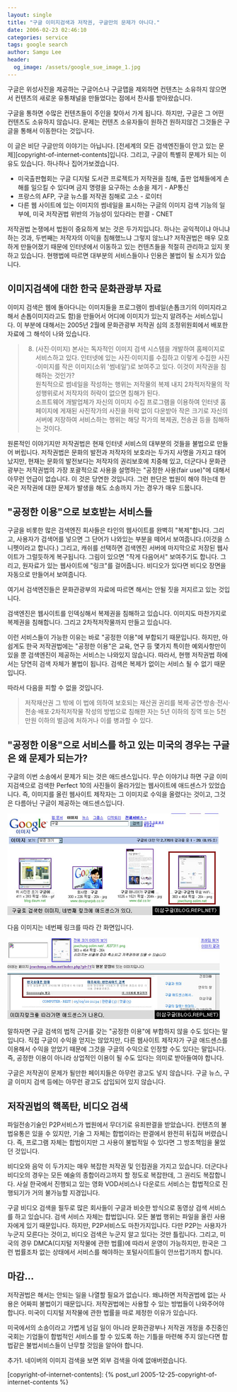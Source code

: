 ```yaml
---
layout: single
title: "구글 이미지검색과 저작권, 구글만의 문제가 아니다."
date: 2006-02-23 02:46:10
categories: service
tags: google search
author: Samgu Lee
header:
  og_image: /assets/google_sue_image_1.jpg
---
```


구글은 위성사진을 제공하는 구글어스나 구글맵을 제외하면 컨텐츠는 소유하지 않으면서 컨텐츠의 새로운 유통채널을 만들었다는 점에서 찬사를 받아왔습니다.

구글을 통하면 수많은 컨텐츠들이 주인을 찾아서 가게 됩니다. 하지만, 구글은 그 어떤 컨텐츠도 소유하지 않습니다. 문제는 컨텐츠 소유자들이 원하건 원하지않건 그것들은 구글을 통해서 이동한다는 것입니다.

이 글은 비단 구글만의 이야기는 아닙니다. [전세계의 모든 검색엔진들이 안고 있는 문제][copyright-of-internet-contents]입니다. 그리고, 구글이 특별히 문제가 되는 이유도 있습니다. 하나하나 집어가보겠습니다.

- 미국출판협회는 구글 디지털 도서관 프로젝트가 저작권을 침해, 출판 업체들에게 손해를 일으킬 수 있다며 금지 명령을 요구하는 소송을 제기 - AP통신
- 프랑스의 AFP, 구글 뉴스를 저작권 침해로 고소 - 로이터
- 다른 웹 사이트에 있는 이미지의 썸네일을 표시하는 구글의 이미지 검색 기능의 일부에, 미국 저작권법 위반의 가능성이 있다라는 판결 - CNET

저작권법 논쟁에서 법원이 중요하게 보는 것은 두가지입니다. 하나는 공익적이냐 아니냐 하는 것과, 두번째는 저작자의 이익을 침해했느냐 그렇지 않느냐? 저작권법은 매우 모호하게 만들어졌기 때문에 인터넷에서 이동하고 있는 컨텐츠들을 적절히 관리하고 있지 못하고 있습니다. 현행법에 따르면 대부분의 서비스들이나 인용은 불법이 될 소지가 있습니다.

## 이미지검색에 대한 한국 문화관광부 자료

이미지 검색은 웹에 돌아다니는 이미지들을 프로그램이 썸네일(손톱크기의 이미지라고 해서 손톱이미지라고도 함)을 만들어서 어디에 이미지가 있는지 알려주는 서비스입니다. 이 부분에 대해서는 2005년 2월에 문화관광부 저작권 심의 조정위원회에서 배포한 자료에 그 해석이 나와 있습니다.

> 8. (사진·이미지) 본사는 독자적인 이미지 검색 시스템을 개발하여 홈페이지로 서비스하고 있다. 인터넷에 있는 사진·이미지를 수집하고 이렇게 수집한 사진·이미지를 작은 이미지(소위 '썸네일’)로 보여주고 있다. 이것이 저작권을 침해하는 것인가?  
>    원칙적으로 썸네일을 작성하는 행위는 저작물의 복제 내지 2차적저작물의 작성행위로서 저작자의 허락이 없으면 침해가 된다.  
>    소프트웨어 개발업체가 자신의 이미지 수집 프로그램을 이용하여 인터넷 홈페이지에 게재된 사진작가의 사진을 허락 없이 다운받아 작은 크기로 자신의 서버에 저장하여 서비스하는 행위는 해당 작가의 복제권, 전송권 등을 침해하는 것이다.

원론적인 이야기지만 저작권법은 현재 인터넷 서비스의 대부분의 것들을 불법으로 만들어 버립니다. 저작권법은 문화의 발전과 저작자의 보호라는 두가지 사명을 가지고 태어났지만, 현재는 문화의 발전보다는 저작자의 권리보호에 치중해 있고, 더군다나 문화관광부는 저작권법의 가장 포괄적으로 사용을 설명하는 "공정한 사용(fair use)"에 대해서 아무런 언급이 없습니다. 이 것은 당연한 것입니다. 그런 판단은 법원이 해야 하는데 한국은 저작권에 대한 문제가 발생을 해도 소송까지 가는 경우가 매우 드뭅니다.

## "공정한 이용"으로 보호받는 서비스들

구글을 비롯한 많은 검색엔진 회사들은 타인의 웹사이트를 완벽히 "복제"합니다. 그리고, 사용자가 검색어를 넣으면 그 단어가 나와있는 부분을 떼어서 보여줍니다.(이것을 스니펫이라고 합니다.) 그리고, 캐쉬를 선택하면 검색엔진 서버에 마지막으로 저장된 웹사이트가 그럴듯하게 복구됩니다. 그림이 있으면 "작게 다음어서" 보여주기도 합니다. 그리고, 원자료가 있는 웹사이트에 "링크"를 걸어줍니다. 비디오가 있다면 비디오 장면을 자동으로 만들어서 보여줍니다.

여기서 검색엔진들은 문화관광부의 자료에 따르면 해서는 안될 짓을 저지르고 있는 것입니다.

검색엔진은 웹사이트를 인덱싱해서 복제권을 침해하고 있습니다. 이미지도 마찬가지로 복제권을 침해합니다. 그리고 2차적저작물까지 만들고 있습니다.

이런 서비스들이 가능한 이유는 바로 "공정한 이용"에 부합되기 때문입니다. 하지만, 아쉽게도 한국 저작권법에는 "공정한 이용"은 교육, 연구 등 몇가지 특이한 예외사항만이 있을 뿐 검색엔진이 제공하는 서비스는 나와있지 않습니다. 따라서, 현행 저작권법 하에서는 당연히 검색 자체가 불법이 됩니다. 검색은 복제가 없이는 서비스 될 수 없기 때문입니다.

따라서 다음을 피할 수 없을 것입니다.

> 저작재산권 그 밖에 이 법에 의하여 보호되는 재산권 권리를 복제·공연·방송·전시·전송·배포·2차적저작물 작성의 방법으로 침해한 자는 5년 이하의 징역 또는 5천만원 이하의 벌금에 처하거나 이를 병과할 수 있다.

## "공정한 이용"으로 서비스를 하고 있는 미국의 경우는 구글은 왜 문제가 되는가?

구글의 이번 소송에서 문제가 되는 것은 애드센스입니다. 무슨 이야기냐 하면 구글 이미지검색으로 검색한 Perfect 10의 사진들이 올라가있는 웹사이트에 애드센스가 있었습니다. 즉, 이미지를 올린 웹사이트 제작자는 그 이미지로 수익을 올렸다는 것이고, 그것은 다름아닌 구글이 제공하는 애드센스입니다.

![구글 이미지 검색 화면](/assets/google_sue_image_1.jpg)

다음 이미지는 네번째 링크를 따라 간 화면입니다.

![구글 이미지 검색 링크 화면](/assets/google_sue_image_2.jpg)

말하자면 구글 검색의 법적 근거를 갖는 "공정한 이용"에 부합하지 않을 수도 있다는 말입니다. 직접 구글이 수익을 얻지는 않았지만, 다른 웹사이트 제작자가 구글 애드센스를 이용해서 수익을 얻었기 때문에 그것을 구글의 수익으로 인정할 수도 있다는 말입니다. 즉, 공정한 이용이 아니라 상업적인 이용이 될 수도 있다는 의미로 받아들여야 합니다.

구글은 저작권이 문제가 될만한 페이지들은 아무런 광고도 넣지 않습니다. 구글 뉴스, 구글 이미지 검색 등에는 아무런 광고도 삽입되어 있지 않습니다.

## 저작권법의 핵폭탄, 비디오 검색

파일전송기술인 P2P서비스가 법원에서 무더기로 유죄판결을 받았습니다. 컨텐츠의 불법유통은 있을 수 있지만, 기술 그 자체는 합법이라는 판결에서 완전히 뒤집혀 버렸습니다. 즉, 프로그램 자체는 합법이지만 그 사용이 불법적일 수 있다면 그 방조책임을 물었던 것입니다.

비디오와 음악 이 두가지는 매우 복잡한 저작권 및 인접권을 가지고 있습니다. 더군다나 비디오의 경우는 모든 예술의 종합이라고까지 할 정도로 복잡한데, 그 권리도 복잡합니다. 사실 한국에서 진행되고 있는 영화 VOD서비스나 다운로드 서비스는 합법적으로 진행되기가 거의 불가능할 지경입니다.

구글 비디오 검색을 필두로 많은 회사들이 구글과 비슷한 방식으로 동영상 검색 서비스를 하고 있습니다. 검색 서비스 자체는 합법입니다. 모든 불법 행위는 파일을 올린 사용자에게 있기 때문입니다. 하지만, P2P서비스도 마찬가지입니다. 다만 P2P는 사용자가 누군지 모른다는 것이고, 비디오 검색은 누군지 알고 있다는 것만 틀립니다. 그리고, 미국의 경우 DMCA(디지털 저작물에 관한 법률)에 따라서 운영이 가능하지만, 한국은 그런 법률조차 없는 상태에서 서비스를 해야하는 포털사이트들이 안쓰럽기까지 합니다.

## 마감...

저작권법은 해서는 안되는 일을 나열할 필요가 없습니다. 왜냐하면 저작권법에 없는 사용은 어짜피 불법이기 때문입니다. 저작권법에는 사용할 수 있는 방법들이 나와주어야 합니다. 미국이 디지털 저작물에 관한 법률을 따로 제정한 이유가 있습니다.

미국에서의 소송이라고 가볍게 넘길 일이 아니라 문화관광부나 저작권 개정을 추진중인 국회는 기업들이 합법적인 서비스를 할 수 있도록 하는 기틀을 마련해 주지 않는다면 합법같은 불법서비스들이 난무할 것임을 알아야 합니다.

추가1. 네이버의 이미지 검색을 보면 외부 검색을 아예 없애버렸습니다.

[copyright-of-internet-contents]: {% post_url 2005-12-25-copyright-of-internet-contents %}
